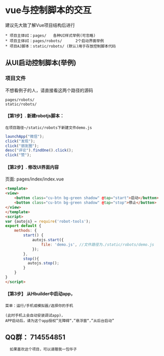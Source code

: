 
# vue与控制脚本的交互 

建议先大致了解Vue项目结构后进行

```
* 项目主体UI：pages/   各种UI样式举例(可忽略)
* 项目主体UI：pages/robots/		2个启动界面举例 
* 项目AJ脚本：static/robots/	(默认)用于存放控制脚本代码
```

## 从UI启动控制脚本(举例)

### 项目文件

不想看例子的人，请直接看这两个路径的源码

```
pages/robots/
static/robots/
```
#### 【第1步】. 新建robotjs脚本： 
` 在项目路径~/static/robots下新建文件demo.js `

```js
launchApp("微信"); 
click("发现"); 
click("朋友圈");
desc("评论").findOne().click();
click("赞");
```


#### 【第2步】. 修改UI界面内容 

页面: pages/index/index.vue

```html
<template>
<view> 
	<button class="cu-btn bg-green shadow" @tap="start">启动</button>
	<button class="cu-btn bg-green shadow" @tap="stop">停止</button>
</view>
</template>
<script> 
var {autojs} = require('robot-tools');
export default {
    methods: {
        start() {
            autojs.start({
                file: 'demo.js', //文件路径为./static/robots/demo.js 
            });
        },
        stop(){
          autojs.stop();
        }
    }
}
</script>
```
#### 【第3步】 从Hbuilder中启动app，

```
菜单：运行/手机或模拟器/选择你的手机
```
```
(此时手机上会自动安装调试app)，
APP启动后，请为这个app授权”无障碍“，”悬浮窗“，”从后台启动”
```
 



 ## QQ群： 714554851
 
```js
  如果喜欢这个项目，可以请赠我一包华子 
```
 


